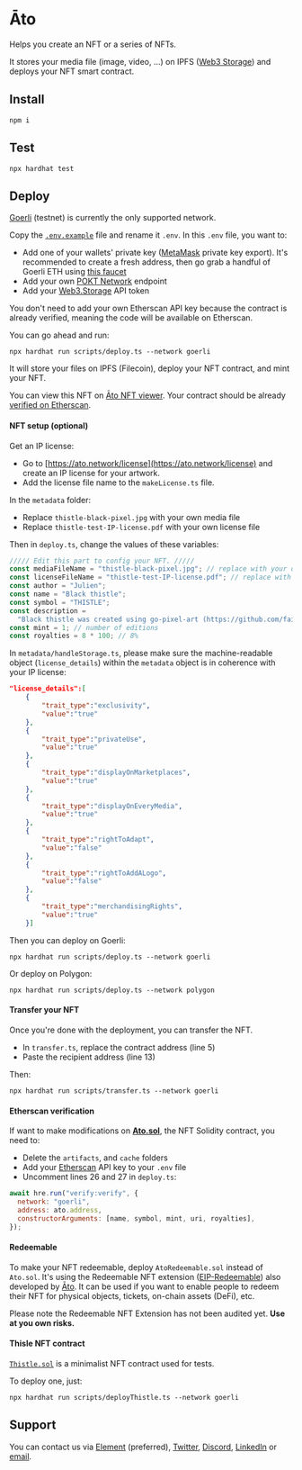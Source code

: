 # Āto

Helps you create an NFT or a series of NFTs.

It stores your media file (image, video, ...) on IPFS ([Web3 Storage](https://web3.storage/)) and deploys your NFT smart contract.

## Install

```shell
npm i
```

## Test

```shell
npx hardhat test
```

## Deploy

[Goerli](https://goerli.net/) (testnet) is currently the only supported network.

Copy the [`.env.example`](https://github.com/ATO-nft/ato/blob/main/.env.example) file and rename it `.env`. In this `.env` file, you want to:

- Add one of your wallets' private key ([MetaMask](https://metamask.zendesk.com/hc/en-us/articles/360015289632-How-to-export-an-account-s-private-key) private key export). It's recommended to create a fresh address, then go grab a handful of Goerli ETH using [this faucet](https://goerlifaucet.com/)
- Add your own [POKT Network](https://www.pokt.network/) endpoint
- Add your [Web3.Storage](https://web3.storage/tokens/) API token

You don't need to add your own Etherscan API key because the contract is already verified, meaning the code will be available on Etherscan.

You can go ahead and run:

```shell
npx hardhat run scripts/deploy.ts --network goerli
```

It will store your files on IPFS (Filecoin), deploy your NFT contract, and mint your NFT.

You can view this NFT on [Āto NFT viewer](https://ato.network/Goerli/0xa07be884052Eb1f7853eBF6Dc63b33Ba1fc6AA49/1). Your contract should be already [verified on Etherscan](https://goerli.etherscan.io/address/0xa07be884052Eb1f7853eBF6Dc63b33Ba1fc6AA49#code).

#### NFT setup (optional)

Get an IP license:

- Go to [https://ato.network/license](https://ato.network/license) and create an IP license for your artwork.
- Add the license file name to the `makeLicense.ts` file.

In the `metadata` folder:

- Replace `thistle-black-pixel.jpg` with your own media file
- Replace `thistle-test-IP-license.pdf` with your own license file

Then in `deploy.ts`, change the values of these variables:

```js
///// Edit this part to config your NFT. /////
const mediaFileName = "thistle-black-pixel.jpg"; // replace with your own media file name
const licenseFileName = "thistle-test-IP-license.pdf"; // replace with your own license file name
const author = "Julien";
const name = "Black thistle";
const symbol = "THISTLE";
const description =
  "Black thistle was created using go-pixel-art (https://github.com/fairhive-labs/go-pixelart)";
const mint = 1; // number of editions
const royalties = 8 * 100; // 8%
```

In `metadata/handleStorage.ts`, please make sure the machine-readable object (`license_details`) within the `metadata` object is in coherence with your IP license:

```json
"license_details":[
    {
        "trait_type":"exclusivity",
        "value":"true"
    },
    {
        "trait_type":"privateUse",
        "value":"true"
    },
    {
        "trait_type":"displayOnMarketplaces",
        "value":"true"
    },
    {
        "trait_type":"displayOnEveryMedia",
        "value":"true"
    },
    {
        "trait_type":"rightToAdapt",
        "value":"false"
    },
    {
        "trait_type":"rightToAddALogo",
        "value":"false"
    },
    {
        "trait_type":"merchandisingRights",
        "value":"true"
    }]
```

Then you can deploy on Goerli:

```shell
npx hardhat run scripts/deploy.ts --network goerli
```

Or deploy on Polygon:

```shell
npx hardhat run scripts/deploy.ts --network polygon
```

#### Transfer your NFT

Once you're done with the deployment, you can transfer the NFT.

- In `transfer.ts`, replace the contract address (line 5)
- Paste the recipient address (line 13)

Then:

```shell
npx hardhat run scripts/transfer.ts --network goerli
```

#### Etherscan verification

If want to make modifications on **[Ato.sol](https://github.com/ATO-nft/ato/blob/main/contracts/Ato.sol)**, the NFT Solidity contract, you need to:

- Delete the `artifacts`, and `cache` folders
- Add your [Etherscan](https://etherscan.io/) API key to your `.env` file
- Uncomment lines 26 and 27 in `deploy.ts`:

```js
await hre.run("verify:verify", {
  network: "goerli",
  address: ato.address,
  constructorArguments: [name, symbol, mint, uri, royalties],
});
```

#### Redeemable

To make your NFT redeemable, deploy `AtoRedeemable.sol` instead of `Ato.sol`. It's using the Redeemable NFT extension ([EIP-Redeemable](https://github.com/ATO-nft/redeemable/blob/main/eip-draft_redeemable.md)) also developed by [Āto](https://github.com/ATO-nft). It can be used if you want to enable people to redeem their NFT for physical objects, tickets, on-chain assets (DeFi), etc.

Please note the Redeemable NFT Extension has not been audited yet. **Use at you own risks.**

#### Thisle NFT contract

[`Thistle.sol`](https://github.com/ATO-nft/ato/blob/main/contracts/Thistle.sol) is a minimalist NFT contract used for tests.

To deploy one, just:

```shell
npx hardhat run scripts/deployThistle.ts --network goerli
```

## Support

You can contact us via [Element](https://matrix.to/#/@julienbrg:matrix.org) (preferred), [Twitter](https://twitter.com/julienbrg), [Discord](https://discord.gg/xw9dCeQ94Y), [LinkedIn](https://www.linkedin.com/in/julienberanger/) or [email](mailto:julien@ato.network).
